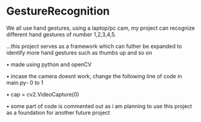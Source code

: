 # GestureRecognition
We all use hand gestures, using a laptop/pc cam, my project can recognize different hand gestures of number 1,2,3,4,5.


...this project serves as a framework which can futher be expanded to identify more hand gestures such as thumbs up and so on 

• made using python and openCV

• incase the camera doesnt work, change the following line of code in main.py- 0 to 1

• cap = cv2.VideoCapture(0)

• some part of code is commented out as i am planning to use this project as a foundation for another future project
